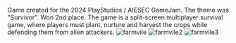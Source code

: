 Game created for the 2024 PlayStudios / AIESEC GameJam.
The theme was "Survivor". 
Won 2nd place.
The game is a split-screen multiplayer survival game, where players must plant, nurture and harvest the crops while defending them from alien attackers.
![farmvile](https://github.com/user-attachments/assets/dadbc98f-3046-4f74-8996-3522db433fbc)
![farmvile2](https://github.com/user-attachments/assets/26b4fdf5-22d0-481e-a2f9-48698585b901)
![farmvile3](https://github.com/user-attachments/assets/ded0e39a-bda0-403a-9195-4f2e392bc0fa)
